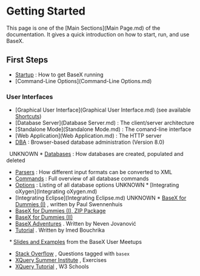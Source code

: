 
# Getting Started
 


 
This page is one of the [Main Sections](Main Page.md) of the documentation. It gives a quick introduction on how to start, run, and use BaseX. 

 
## First Steps
 * [Startup](Startup.md) : How to get BaseX running 
 * [Command-Line Options](Command-Line Options.md)

### User Interfaces
 * [Graphical User Interface](Graphical User Interface.md)  (see available [Shortcuts](Shortcuts.md)) 
 * [Database Server](Database Server.md) : The client/server architecture 
 * [Standalone Mode](Standalone Mode.md) : The comand-line interface 
 * [Web Application](Web Application.md) : The HTTP server 
 * [DBA](DBA.md) : Browser-based database administration (Version 8.0) 

  UNKNOWN * [Databases](Databases.md) : How databases are created, populated and deleted 
 * [Parsers](Parsers.md) : How different input formats can be converted to XML 
 * [Commands](Commands.md) : Full overview of all database commands 
 * [Options](Options.md) : Listing of all database options 
UNKNOWN * [Integrating oXygen](Integrating oXygen.md)
 * [Integrating Eclipse](Integrating Eclipse.md)
UNKNOWN * [BaseX for Dummies (I)](http://www.swennenhuis.nl/basexfordummies/BaseX_for_dummies.pdf) , written by Paul Swennenhuis 
 * [BaseX for Dummies (I), ZIP Package](http://www.swennenhuis.nl/basexfordummies/basexfordummies.zip)
 * [BaseX for Dummies (II)](http://www.swennenhuis.nl/basexfordummies/BaseX_for_dummies_part_2.pdf)
 * [BaseX Adventures](http://www.ffzg.unizg.hr/klafil/dokuwiki/doku.php/z:basex-adv) . Written by Neven Jovanović 
 * [Tutorial](http://www.learndb.com/databases/basex-tutorial-for-using-an-xml-native-database-management-system) . Written by Imed Bouchrika 

   * [Slides and Examples](http://files.basex.org/publications/xmlprague2013/)  from the BaseX User Meetups 
 * [Stack Overflow](http://stackoverflow.com/questions/tagged/basex) , Questions tagged with `basex`
 * [XQuery Summer Institute](https://github.com/XQueryInstitute/Course-Materials/tree/master/exercises) , Exercises 
 * [XQuery Tutorial](http://w3schools.com/xquery/default.asp) , W3 Schools 



